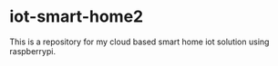 # iot-smart-home2
This is a repository for my cloud based smart home iot solution using raspberrypi.
